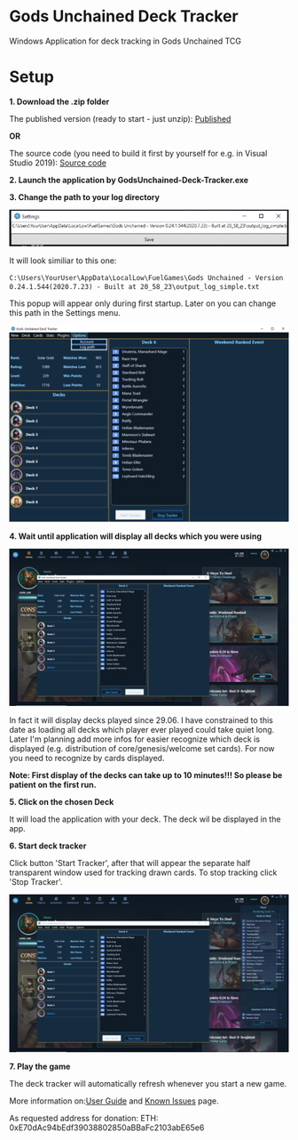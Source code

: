 ﻿# Gods Unchained Deck Tracker

Windows Application for deck tracking in Gods Unchained TCG


# Setup

**1. Download the .zip folder**

The published version (ready to start - just unzip): [Published](https://github.com/coin-coop/godsunchained-deck-tracker/releases/download/0.0.3/Gods.Unchained.Deck.Tracker.v.0.0.3.zip)

**OR**

The source code (you need to build it first by yourself for e.g. in Visual Studio 2019): [Source code](https://github.com/coin-coop/godsunchained-deck-tracker/archive/0.0.3.zip)

**2. Launch the application by GodsUnchained-Deck-Tracker.exe**

**3. Change the path to your log directory**

![Log directory path setting](/Docs/sc1.png)

It will look similiar to this one:

```
C:\Users\YourUser\AppData\LocalLow\FuelGames\Gods Unchained - Version 0.24.1.544(2020.7.23) - Built at 20_58_23\output_log_simple.txt
```

This popup will appear only during first startup. Later on you can change this path in the Settings menu.

![Settings menu](/Docs/sc2.png)
 
**4. Wait until application will display all decks which you were using**

![Application view](/Docs/sc3.png)
 
In fact it will display decks played since 29.06. I have constrained to this date as loading all decks which player ever played could take quiet long. Later I'm planning add more infos for easier recognize which deck is displayed (e.g. distribution of core/genesis/welcome set cards). For now you need to recognize by cards displayed.
 
**Note: First display of the decks can take up to 10 minutes!!! So please be patient on the first run.**

**5. Click on the chosen Deck**
 
It will load the application with your deck. The deck wil be displayed in the app.

**6. Start deck tracker**

Click button 'Start Tracker', after that will appear the separate half transparent window used for tracking drawn cards. To stop tracking click 'Stop Tracker'.

![Tracker view](/Docs/sc4.png)
 
**7. Play the game**
 
The deck tracker will automatically refresh whenever you start a new game.


More information on:[User Guide](https://github.com/coin-coop/godsunchained-deck-tracker/wiki/User-Guide) and [Known Issues](https://github.com/coin-coop/godsunchained-deck-tracker/wiki/Known-Issues) page.


As requested address for donation:
ETH: 0xE70dAc94bEdf39038802850aBBaFc2103abE65e6
